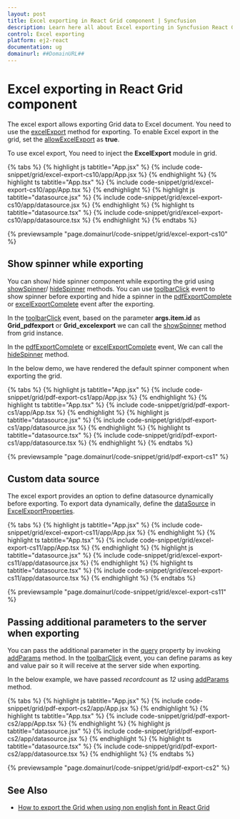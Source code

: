 ```yaml
---
layout: post
title: Excel exporting in React Grid component | Syncfusion
description: Learn here all about Excel exporting in Syncfusion React Grid component of Syncfusion Essential JS 2 and more.
control: Excel exporting 
platform: ej2-react
documentation: ug
domainurl: ##DomainURL##
---
```


# Excel exporting in React Grid component

The excel export allows exporting Grid data to Excel document. You need to use the [excelExport](https://ej2.syncfusion.com/react/documentation/api/grid/#excelexport) method for exporting. To enable Excel export in the grid, set the [allowExcelExport](https://ej2.syncfusion.com/react/documentation/api/grid/#allowexcelexport) as **true**.

To use excel export, You need to inject the **ExcelExport** module in grid.

{% tabs %}
{% highlight js tabtitle="App.jsx" %}
{% include code-snippet/grid/excel-export-cs10/app/App.jsx %}
{% endhighlight %}
{% highlight ts tabtitle="App.tsx" %}
{% include code-snippet/grid/excel-export-cs10/app/App.tsx %}
{% endhighlight %}
{% highlight js tabtitle="datasource.jsx" %}
{% include code-snippet/grid/excel-export-cs10/app/datasource.jsx %}
{% endhighlight %}
{% highlight ts tabtitle="datasource.tsx" %}
{% include code-snippet/grid/excel-export-cs10/app/datasource.tsx %}
{% endhighlight %}
{% endtabs %}

 {% previewsample "page.domainurl/code-snippet/grid/excel-export-cs10" %}

## Show spinner while exporting

You can show/ hide spinner component while exporting the grid using [showSpinner](https://ej2.syncfusion.com/react/documentation/api/grid/#showspinner)/ [hideSpinner](https://ej2.syncfusion.com/react/documentation/api/grid/#hidespinner) methods. You can use  [toolbarClick](https://ej2.syncfusion.com/react/documentation/api/grid/#toolbarclick) event to show spinner before exporting and hide a spinner in the [pdfExportComplete](https://ej2.syncfusion.com/react/documentation/api/grid/#pdfexportcomplete) or [excelExportComplete](https://ej2.syncfusion.com/react/documentation/api/grid/#excelexportcomplete) event after the exporting.

In the [toolbarClick](https://ej2.syncfusion.com/react/documentation/api/grid/#toolbarclick) event, based on the parameter **args.item.id** as **Grid_pdfexport** or **Grid_excelexport** we can call the [showSpinner](https://ej2.syncfusion.com/react/documentation/api/grid/#showspinner) method from grid instance.

In the [pdfExportComplete](https://ej2.syncfusion.com/react/documentation/api/grid/#pdfexportcomplete) or [excelExportComplete](https://ej2.syncfusion.com/react/documentation/api/grid/#excelexportcomplete) event, We can call the [hideSpinner](https://ej2.syncfusion.com/react/documentation/api/grid/#hidespinner) method.

In the below demo, we have rendered the default spinner component when exporting the grid.

{% tabs %}
{% highlight js tabtitle="App.jsx" %}
{% include code-snippet/grid/pdf-export-cs1/app/App.jsx %}
{% endhighlight %}
{% highlight ts tabtitle="App.tsx" %}
{% include code-snippet/grid/pdf-export-cs1/app/App.tsx %}
{% endhighlight %}
{% highlight js tabtitle="datasource.jsx" %}
{% include code-snippet/grid/pdf-export-cs1/app/datasource.jsx %}
{% endhighlight %}
{% highlight ts tabtitle="datasource.tsx" %}
{% include code-snippet/grid/pdf-export-cs1/app/datasource.tsx %}
{% endhighlight %}
{% endtabs %}

 {% previewsample "page.domainurl/code-snippet/grid/pdf-export-cs1" %}

## Custom data source

The excel export provides an option to define datasource dynamically before exporting.
To export data dynamically, define the [dataSource](https://ej2.syncfusion.com/react/documentation/api/grid/excelExportProperties/#datasource) in [ExcelExportProperties](https://ej2.syncfusion.com/react/documentation/api/grid/excelExportProperties/).

{% tabs %}
{% highlight js tabtitle="App.jsx" %}
{% include code-snippet/grid/excel-export-cs11/app/App.jsx %}
{% endhighlight %}
{% highlight ts tabtitle="App.tsx" %}
{% include code-snippet/grid/excel-export-cs11/app/App.tsx %}
{% endhighlight %}
{% highlight js tabtitle="datasource.jsx" %}
{% include code-snippet/grid/excel-export-cs11/app/datasource.jsx %}
{% endhighlight %}
{% highlight ts tabtitle="datasource.tsx" %}
{% include code-snippet/grid/excel-export-cs11/app/datasource.tsx %}
{% endhighlight %}
{% endtabs %}

 {% previewsample "page.domainurl/code-snippet/grid/excel-export-cs11" %}

## Passing additional parameters to the server when exporting

You can pass the additional parameter in the [query](https://ej2.syncfusion.com/react/documentation/api/grid/#query) property by invoking [addParams](https://ej2.syncfusion.com/documentation/api/data/query/#addparams) method. In the [toolbarClick](https://ej2.syncfusion.com/react/documentation/api/grid/#toolbarclick) event, you can define params as key and value pair so it will receive at the server side when exporting.

In the below example, we have passed *recordcount* as *12* using [addParams](https://ej2.syncfusion.com/documentation/api/data/query/#addparams) method.

{% tabs %}
{% highlight js tabtitle="App.jsx" %}
{% include code-snippet/grid/pdf-export-cs2/app/App.jsx %}
{% endhighlight %}
{% highlight ts tabtitle="App.tsx" %}
{% include code-snippet/grid/pdf-export-cs2/app/App.tsx %}
{% endhighlight %}
{% highlight js tabtitle="datasource.jsx" %}
{% include code-snippet/grid/pdf-export-cs2/app/datasource.jsx %}
{% endhighlight %}
{% highlight ts tabtitle="datasource.tsx" %}
{% include code-snippet/grid/pdf-export-cs2/app/datasource.tsx %}
{% endhighlight %}
{% endtabs %}

 {% previewsample "page.domainurl/code-snippet/grid/pdf-export-cs2" %}

## See Also

* [How to export the Grid when using non english font in React Grid](https://www.syncfusion.com/forums/148193/how-to-export-the-grid-when-using-non-english-font-in-react-grid)